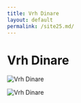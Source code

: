 ```yaml
---
title: Vrh Dinare
layout: default
permalink: /site25.md/
---
```

Vrh Dinare
===========================================================================


![Vrh Dinare](http://koronaeuropy.pl/wp-content/uploads/2016/07/dinara_14072016_7-768x511.jpg)

![Vrh Dinare](https://i.ytimg.com/vi/bPcon0pfO-w/maxresdefault.jpg)